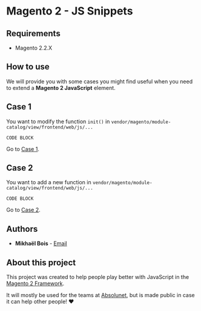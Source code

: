 # Magento 2 - JS Snippets

## Requirements

- Magento 2.2.X

## How to use

We will provide you with some cases you might find useful when you need to extend a **Magento 2 JavaScript** element.

## Case 1

You want to modify the function `init()` in `vendor/magento/module-catalog/view/frontend/web/js/...`

```
CODE BLOCK
```

Go to [Case 1](case1/case1.md).

## Case 2

You want to add a new function in `vendor/magento/module-catalog/view/frontend/web/js/...`

```
CODE BLOCK
```

Go to [Case 2](case2/case2.md).

## Authors

* **Mikhaël Bois** - [Email](mailto:mikhaelbois@gmail.com)

## About this project

This project was created to help people play better with JavaScript in the [Magento 2 Framework](https://github.com/magento/magento2).

It will mostly be used for the teams at [Absolunet](https://absolunet.com/), but is made public in case it can help other people! ♥
